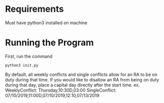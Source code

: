# Requirements
Must have python3 installed on machine

# Running the Program
First, run the command 
```
python3 init.py
```

By default, all weekly conflicts and single conflicts allow for an RA to be on duty during that time.
If you would like to disallow an RA from being on duty during that day, place a capital day directly after the start time.
ex.
    WeeklyConflict: Thursday,10:30D,03:00
    SingleConflict: 07/10/2019,11:00D,07/10/2019,12:10,07/13/2019